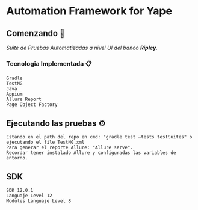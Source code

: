 
# Automation Framework for Yape
## Comenzando 🚀

_Suite de Pruebas Automatizadas a nivel UI del banco **Ripley**._

### Tecnologia Implementada 📋

```
Gradle
TestNG
Java
Appium
Allure Report
Page Object Factory
```
## Ejecutando las pruebas ⚙️

```
Estando en el path del repo en cmd: "gradle test —tests testSuites" o ejecutando el file TestNG.xml
Para generar el reporte Allure: "Allure serve".
Recordar tener instalado Allure y configuradas las variables de entorno.
```

## SDK
```
SDK 12.0.1
Languaje Level 12
Modules Languaje Level 8
```
